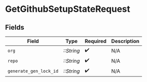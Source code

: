 # GetGithubSetupStateRequest


## Fields

| Field                  | Type                   | Required               | Description            |
| ---------------------- | ---------------------- | ---------------------- | ---------------------- |
| `org`                  | *::String*             | :heavy_check_mark:     | N/A                    |
| `repo`                 | *::String*             | :heavy_check_mark:     | N/A                    |
| `generate_gen_lock_id` | *::String*             | :heavy_check_mark:     | N/A                    |